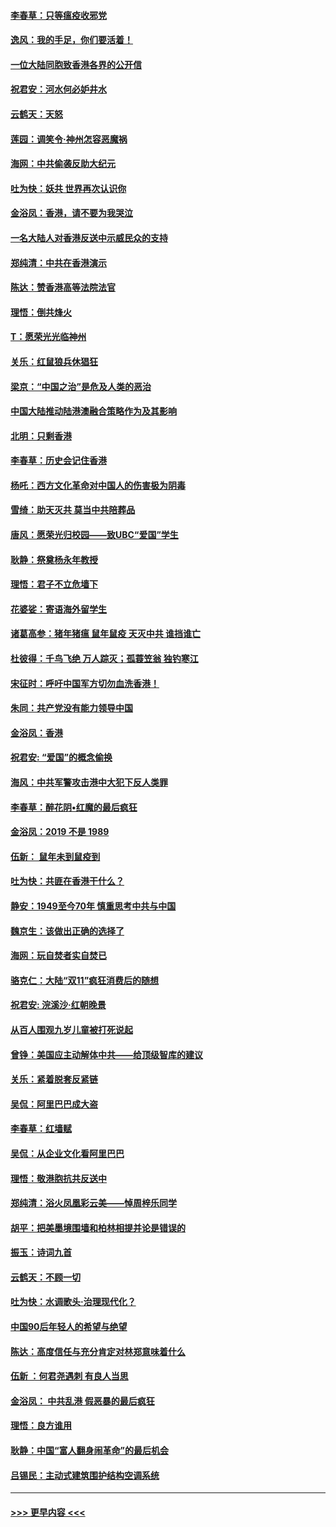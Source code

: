 #### [李春草：只等瘟疫收邪党](../pages/nsc993/n11677308.md?t=11242155) 
#### [逸风：我的手足，你们要活着！](../pages/nsc993/n11676352.md?t=11242155) 
#### [一位大陆同胞致香港各界的公开信](../pages/nsc993/n11675761.md?t=11242155) 
#### [祝君安：河水何必妒井水](../pages/nsc993/n11675746.md?t=11242155) 
#### [云鹤天：天怒](../pages/nsc993/n11675718.md?t=11242155) 
#### [莲园：调笑令‧神州怎容恶魔祸](../pages/nsc993/n11675648.md?t=11242155) 
#### [海网：中共偷袭反助大纪元](../pages/nsc993/n11673515.md?t=11242155) 
#### [吐为快：妖共 世界再次认识你](../pages/nsc993/n11673506.md?t=11242155) 
#### [金浴凤：香港，请不要为我哭泣](../pages/nsc993/n11673248.md?t=11242155) 
#### [一名大陆人对香港反送中示威民众的支持](../pages/nsc993/n11672615.md?t=11242155) 
#### [郑纯清：中共在香港演示](../pages/nsc993/n11670539.md?t=11242155) 
#### [陈达：赞香港高等法院法官](../pages/nsc993/n11669542.md?t=11242155) 
#### [理悟：倒共烽火](../pages/nsc993/n11668844.md?t=11242155) 
#### [T：愿荣光光临神州](../pages/nsc993/n11668421.md?t=11242155) 
#### [关乐：红鼠狼兵休猖狂](../pages/nsc993/n11668378.md?t=11242155) 
#### [梁京：“中国之治”是危及人类的恶治](../pages/nsc993/n11668328.md?t=11242155) 
#### [中国大陆推动陆港澳融合策略作为及其影响](../pages/nsc993/n11668157.md?t=11242155) 
#### [北明：只剩香港](../pages/nsc993/n11668002.md?t=11242155) 
#### [李春草：历史会记住香港](../pages/nsc993/n11667927.md?t=11242155) 
#### [杨吒：西方文化革命对中国人的伤害极为阴毒](../pages/nsc993/n11664521.md?t=11242155) 
#### [雪绮：助天灭共 莫当中共陪葬品](../pages/nsc993/n11662650.md?t=11242155) 
#### [唐风：愿荣光归校园——致UBC“爱国”学生](../pages/nsc993/n11662194.md?t=11242155) 
#### [耿静：祭奠杨永年教授](../pages/nsc993/n11662514.md?t=11242155) 
#### [理悟：君子不立危墙下](../pages/nsc993/n11662172.md?t=11242155) 
#### [花婆娑：寄语海外留学生](../pages/nsc993/n11662121.md?t=11242155) 
#### [诸葛高参：猪年猪瘟 鼠年鼠疫 天灭中共 谁挡谁亡](../pages/nsc993/n11661980.md?t=11242155) 
#### [杜彼得：千鸟飞绝 万人踪灭；孤蓑笠翁 独钓寒江](../pages/nsc993/n11661170.md?t=11242155) 
#### [宋征时：呼吁中国军方切勿血洗香港！](../pages/nsc993/n11415318.md?t=11242155) 
#### [朱同：共产党没有能力领导中国](../pages/nsc993/n11660421.md?t=11242155) 
#### [金浴凤：香港](../pages/nsc993/n11660419.md?t=11242155) 
#### [祝君安: “爱国”的概念偷换](../pages/nsc993/n11659706.md?t=11242155) 
#### [海风：中共军警攻击港中大犯下反人类罪](../pages/nsc993/n11659632.md?t=11242155) 
#### [李春草：醉花阴•红魔的最后疯狂](../pages/nsc993/n11659287.md?t=11242155) 
#### [金浴凤：2019 不是 1989](../pages/nsc993/n11657663.md?t=11242155) 
#### [伍新： 鼠年未到鼠疫到](../pages/nsc993/n11655098.md?t=11242155) 
#### [吐为快：共匪在香港干什么？](../pages/nsc993/n11654891.md?t=11242155) 
#### [静安：1949至今70年 慎重思考中共与中国](../pages/nsc993/n11651244.md?t=11242155) 
#### [魏京生：该做出正确的选择了](../pages/nsc993/n11653084.md?t=11242155) 
#### [海网：玩自焚者实自焚已](../pages/nsc993/n11652423.md?t=11242155) 
#### [骆克仁：大陆“双11”疯狂消费后的随想](../pages/nsc993/n11652305.md?t=11242155) 
#### [祝君安: 浣溪沙·红朝晚景](../pages/nsc993/n11652258.md?t=11242155) 
#### [从百人围观九岁儿童被打死说起](../pages/nsc993/n11651030.md?t=11242155) 
#### [曾铮：美国应主动解体中共——给顶级智库的建议](../pages/nsc993/n11649888.md?t=11242155) 
#### [关乐：紧着脱套反紧链](../pages/nsc993/n11649069.md?t=11242155) 
#### [吴侃：阿里巴巴成大盗](../pages/nsc993/n11645523.md?t=11242155) 
#### [李春草：红墙赋](../pages/nsc993/n11646389.md?t=11242155) 
#### [吴侃：从企业文化看阿里巴巴](../pages/nsc993/n11645476.md?t=11242155) 
#### [理悟：敬港胞抗共反送中](../pages/nsc993/n11645466.md?t=11242155) 
#### [郑纯清：浴火凤凰彩云美——悼周梓乐同学](../pages/nsc993/n11645155.md?t=11242155) 
#### [胡平：把美墨境围墙和柏林相提并论是错误的](../pages/nsc993/n11645134.md?t=11242155) 
#### [振玉：诗词九首](../pages/nsc993/n11644081.md?t=11242155) 
#### [云鹤天：不顾一切](../pages/nsc993/n11643508.md?t=11242155) 
#### [吐为快：水调歌头·治理现代化？](../pages/nsc993/n11643485.md?t=11242155) 
#### [中国90后年轻人的希望与绝望](../pages/nsc993/n11642317.md?t=11242155) 
#### [陈达：高度信任与充分肯定对林郑意味着什么](../pages/nsc993/n11641441.md?t=11242155) 
#### [伍新 ：何君尧遇刺 有良人当思](../pages/nsc993/n11641503.md?t=11242155) 
#### [金浴凤： 中共乱港  假恶暴的最后疯狂](../pages/nsc993/n11641495.md?t=11242155) 
#### [理悟：良方谁用](../pages/nsc993/n11641463.md?t=11242155) 
#### [耿静：中国“富人翻身闹革命”的最后机会](../pages/nsc993/n11640655.md?t=11242155) 
#### [吕锡民：主动式建筑围护结构空调系统](../pages/nsc993/n11640168.md?t=11242155) 

----
#### [ >>> 更早内容 <<< ](../indexes/nsc993-earlier.md)
